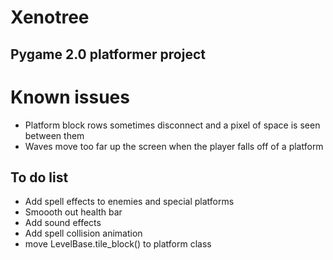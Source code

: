 # Xenotree
## Pygame 2.0 platformer project

# Known issues
* Platform block rows sometimes disconnect and a pixel of space is seen between them
* Waves move too far up the screen when the player falls off of a platform

## To do list
* Add spell effects to enemies and special platforms
* Smoooth out health bar
* Add sound effects
* Add spell collision animation
* move LevelBase.tile_block() to platform class
